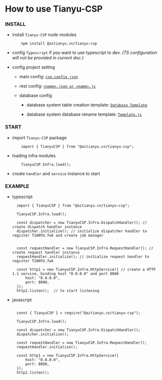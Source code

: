 # How to use Tianyu-CSP

### INSTALL

- install `Tianyu-CSP` node modules

  ```
      npm install @aitianyu.cn/tianyu-csp
  ```

- config `Typescript` if you want to use typescript to dev. _(TS configuration will not be provided in current doc.)_

- config project setting

  - main config: [`csp.config.json`](./main-config.md)

  - rest config: [`<name>.json or <name>.js`](./rest-config.md)

  - database config

    - database system table creation template: [`Database Template`](./DatabaseTemplate.md)

    - database system database rename template: [`Template.js`](./sys-db-rename-map.js)

### START

- import `Tianyu-CSP` package

  ```
      import { TianyuCSP } from "@aitianyu.cn/tianyu-csp";
  ```

- loading infra modules

  ```
      TianyuCSP.Infra.load();
  ```

- create `handler` and `service` instance to start

### EXAMPLE

- typescript

  ```
    import { TianyuCSP } from "@aitianyu.cn/tianyu-csp";

    TianyuCSP.Infra.load();

    const dispatcher = new TianyuCSP.Infra.DispatchHandler(); // create dispatch handler instance
    dispatcher.initialize(); // initialize dispatcher handler to register TIANYU.fwk and create job manager


    const requestHandler = new TianyuCSP.Infra.RequestHandler(); // create request handler instance
    requestHandler.initialize(); // initialize request handler to register TIANYU.fwk

    const http1 = new TianyuCSP.Infra.HttpService({ // create a HTTP 1.1 service, binding host "0.0.0.0" and port 8080
        host: "0.0.0.0",
        port: 8080,
    });
    http1.listen();  // to start listening

  ```

- javascript

  ```

    const { TianyuCSP } = require("@aitianyu.cn/tianyu-csp");

    TianyuCSP.Infra.load();

    const dispatcher = new TianyuCSP.Infra.DispatchHandler();
    dispatcher.initialize();

    const requestHandler = new TianyuCSP.Infra.RequestHandler();
    requestHandler.initialize();

    const http1 = new TianyuCSP.Infra.HttpService({
        host: "0.0.0.0",
        port: 8080,
    });
    http1.listen();

  ```
